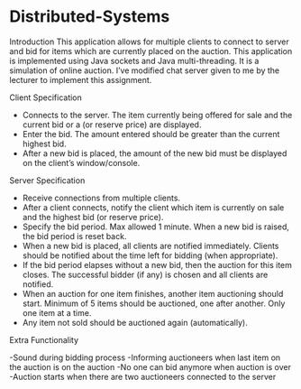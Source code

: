 # Distributed-Systems
Introduction
This application allows for multiple clients to connect to server and bid for items which are currently placed on the auction. This application is implemented using Java sockets and Java multi-threading. It is a simulation of online auction. I’ve modified chat server given to me by the lecturer to implement this assignment. 

Client Specification 

- Connects to the server. The item currently being offered for sale and the current bid or a (or reserve price) are displayed. 
-  Enter the bid. The amount entered should be greater than the current highest bid. 
- After a new bid is placed, the amount of the new bid must be displayed on the client’s window/console.  

Server Specification 

- Receive connections from multiple clients. 
- After a client connects, notify the client which item is currently on sale and the highest bid (or reserve price). 
- Specify the bid period. Max allowed 1 minute. When a new bid is raised, the bid period is reset back. 
- When a new bid is placed, all clients are notified immediately. Clients should be notified about the time left for bidding (when appropriate).
 - If the bid period elapses without a new bid, then the auction for this item closes. The successful bidder (if any) is chosen and all clients are notified.  
- When an auction for one item finishes, another item auctioning should start. Minimum of 5 items should be auctioned, one after another. Only one item at a time. 
- Any item not sold should be auctioned again (automatically).

Extra Functionality

-Sound during bidding process
-Informing auctioneers when last item on the auction is on the auction
-No one can bid anymore when auction is over
-Auction starts when there are two auctioneers connected to the server
